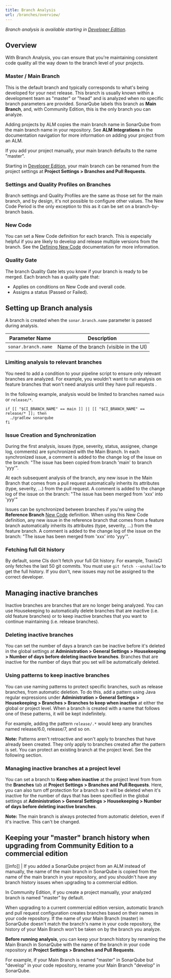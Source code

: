 ```yaml
---
title: Branch Analysis
url: /branches/overview/
---
```


_Branch analysis is available starting in [Developer Edition](https://redirect.sonarsource.com/editions/developer.html)._

## Overview

With Branch Analysis, you can ensure that you're maintaining consistent code quality all the way down to the branch level of your projects. 

### Master / Main Branch

This is the default branch and typically corresponds to what's being developed for your next release. This branch is usually known within a development team as "master" or "head" and is analyzed when no specific branch parameters are provided. SonarQube labels this branch as **Main Branch**, and, with Community Edition, this is the only branch you can analyze. 

Adding projects by ALM copies the main branch name in SonarQube from the main branch name in your repository. See **ALM Integrations** in the documentation navigation for more information on adding your project from an ALM.

If you add your project manually, your main branch defaults to the name "master".

Starting in [Developer Edition](https://redirect.sonarsource.com/editions/developer.html), your main branch can be renamed from the project settings at **Project Settings > Branches and Pull Requests**. 

### Settings and Quality Profiles on Branches

Branch settings and Quality Profiles are the same as those set for the main branch, and by design, it's not possible to configure other values. The New Code Period is the only exception to this as it can be set on a branch-by-branch basis.

### New Code

You can set a New Code definition for each branch. This is especially helpful if you are likely to develop and release multiple versions from the branch. See the [Defining New Code](/project-administration/new-code-period/) documentation for more information.

### Quality Gate

The branch Quality Gate lets you know if your branch is ready to be merged. Each branch has a quality gate that:

* Applies on conditions on New Code and overall code.
* Assigns a status (Passed or Failed).

## Setting up Branch analysis

A branch is created when the `sonar.branch.name` parameter is passed during analysis.

| Parameter Name        | Description |
| --------------------- | ------------------------------------------------- |
| `sonar.branch.name`   | Name of the branch (visible in the UI)

### Limiting analysis to relevant branches  

You need to add a condition to your pipeline script to ensure only relevant branches are analyzed. For example, you wouldn't want to run analysis on feature branches that won't need analysis until they have pull requests . 

In the following example, analysis would be limited to branches named `main` or `release/*`.

```
if [[ "$CI_BRANCH_NAME" == main ]] || [[ "$CI_BRANCH_NAME" == release/* ]]; then
  ./gradlew sonarqube
fi
``` 

### Issue Creation and Synchronization

During the first analysis, issues (type, severity, status, assignee, change log, comments) are synchronized with the Main Branch. In each synchronized issue, a comment is added to the change log of the issue on the branch: "The issue has been copied from branch 'main' to branch 'yyy'".

At each subsequent analysis of the branch, any new issue in the Main Branch that comes from a pull request automatically inherits its attributes (type, severity, ...) from the pull request. A comment is added to the change log of the issue on the branch: "The issue has been merged from 'xxx' into 'yyy'"

Issues can be synchronized between branches if you're using the **Reference Branch** [New Code](/project-administration/new-code-period/) definition. When using this New Code definition, any new issue in the reference branch that comes from a feature branch automatically inherits its attributes (type, severity, ...) from the feature branch. A comment is added to the change log of the issue on the branch: "The issue has been merged from 'xxx' into 'yyy'".

### Fetching full Git history

By default, some CIs don't fetch your full Git history. For example, TravisCI only fetches the last 50 git commits. You must use `git fetch --unshallow` to get the full history. If you don't, new issues may not be assigned to the correct developer.

## Managing inactive branches
Inactive branches are branches that are no longer being analyzed. You can use Housekeeping to automatically delete branches that are inactive (i.e. old feature branches) or to keep inactive branches that you want to continue maintaining (i.e. release branches). 

### Deleting inactive branches

You can set the number of days a branch can be inactive before it's deleted in the global settings at **Administration > General Settings > Housekeeping > Number of days before deleting inactive branches**. Branches that are inactive for the number of days that you set will be automatically deleted.

### Using patterns to keep inactive branches

You can use naming patterns to protect specific branches, such as release branches, from automatic deletion. To do this, add a pattern using Java regular expressions under **Administration > General Settings > Housekeeping > Branches > Branches to keep when inactive** at either the global or project level. When a branch is created with a name that follows one of these patterns, it will be kept indefinitely. 

For example, adding the pattern `release/.*` would keep any branches named release/6.0, release/7, and so on.

**Note:** Patterns aren't retroactive and won't apply to branches that have already been created. They only apply to branches created after the pattern is set. You can protect an existing branch at the project level. See the following section.

### Managing inactive branches at a project level

You can set a branch to **Keep when inactive** at the project level from from the **Branches** tab at **Project Settings > Branches and Pull Requests**. Here, you can also turn off protection for a branch so it will be deleted when it's inactive for the number of days that has been specified in the global settings at **Administration > General Settings > Housekeeping > Number of days before deleting inactive branches**. 

**Note:** The main branch is always protected from automatic deletion, even if it's inactive. This can't be changed.

## Keeping your "master" branch history when upgrading from Community Edition to a commercial edition
[[info]]
| If you added a SonarQube project from an ALM instead of manually, the name of the main branch in SonarQube is copied from the name of the main branch in your repository, and you shouldn't have any branch history issues when upgrading to a commercial edition.

In Community Edition, if you create a project manually, your analyzed branch is named "master" by default. 

When upgrading to a current commercial edition version, automatic branch and pull request configuration creates branches based on their names in your code repository. If the name of your Main Branch (master) in SonarQube doesn't match the branch's name in your code repository, the history of your Main Branch won't be taken on by the branch you analyze. 

**Before running analysis**, you can keep your branch history by renaming the Main Branch in SonarQube with the name of the branch in your code repository at **Project Settings > Branches and Pull Requests**. 

For example, if your Main Branch is named "master" in SonarQube but "develop" in your code repository, rename your Main Branch "develop" in SonarQube.
